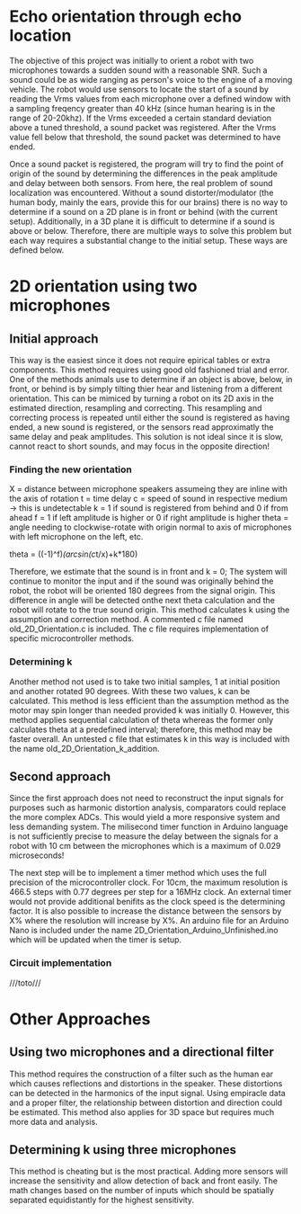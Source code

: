 # Echo orientation through echo location
The objective of this project was initially to orient a robot with two microphones towards a sudden sound with a reasonable SNR. Such a sound could be as wide ranging as person's voice to the engine of a moving vehicle. The robot would use sensors to locate the start of a sound by reading the Vrms values from each microphone over a defined window with a sampling freqency greater than 40 kHz (since human hearing is in the range of 20-20khz). If the Vrms exceeded a certain standard deviation above a tuned threshold, a sound packet was registered. After the Vrms value fell below that threshold, the sound packet was determined to have ended. 

Once a sound packet is registered, the program will try to find the point of origin of the sound by determining the differences in the peak amplitude and delay between both sensors. From here, the real problem of sound localization was encountered. Without a sound distorter/modulator (the human body, mainly the ears, provide this for our brains) there is no way to determine if a sound on a 2D plane is in front or behind (with the current setup). Additionally, in a 3D plane it is difficult to determine if a sound is above or below. Therefore, there are multiple ways to solve this problem but each way requires a substantial change to the initial setup. These ways are defined below.

# 2D orientation using two microphones

## Initial approach
This way is the easiest since it does not require epirical tables or extra components. This method requires using good old fashioned trial and error. One of the methods animals use to determine if an object is above, below, in front, or behind is by simply tilting thier hear and listening from a different orientation. This can be mimiced by turning a robot on its 2D axis in the estimated direction, resampling and correcting. This resampling and correcting process is repeated until either the sound is registered as having ended, a new sound is registered, or the sensors read approximatly the same delay and peak amplitudes. This solution is not ideal since it is slow, cannot react to short sounds, and may focus in the opposite direction! 

### Finding the new orientation
 X = distance between microphone speakers assumeing they are inline with the axis of rotation
 t = time delay
 c = speed of sound in respective medium
 -> this is undetectable   k = 1 if sound is registered from behind and 0 if from ahead
 f = 1 if left amplitude is higher or 0 if right amplitude is higher
 theta = angle needing to clockwise-rotate with origin normal to axis of microphones with left microphone on the left, etc.
 
 theta = ((-1)^f)*(arcsin(c*t/x)+k*180)
 
 Therefore, we estimate that the sound is in front and k = 0; The system will continue to monitor the input and if the sound was originally behind the robot, the robot will be oriented 180 degrees from the signal origin. This difference in angle will be detected onthe next theta calculation and the robot will rotate to the true sound origin. This method calculates k using the assumption and correction method. A commented c file named old_2D_Orientation.c is included. The c file requires implementation of specific microcontroller methods.
 
### Determining k
 Another method not used is to take two initial samples, 1 at initial position and another rotated 90 degrees. With these two values, k can be calculated. This method is less efficient than the assumption method as the motor may spin longer than needed provided k was initially 0. However, this method applies sequential calculation of theta whereas the former only calculates theta at a predefined interval; therefore, this method may be faster overall. An untested c file that estimates k in this way is included with the name old_2D_Orientation_k_addition.
 
## Second approach
Since the first approach does not need to reconstruct the input signals for purposes such as harmonic distortion analysis, comparators could replace the more complex ADCs. This would yield a more responsive system and less demanding system. The milisecond timer function in Arduino language is not sufficiently precise to measure the delay between the signals for a robot with 10 cm between the microphones which is a maximum of 0.029 microseconds!

The next step will be to implement a timer method which uses the full precision of the microcontroller clock. For 10cm, the maximum resolution is 466.5 steps with 0.77 degrees per step for a 16MHz clock. An external timer would not provide additional benifits as the clock speed is the determining factor. It is also possible to increase the distance between the sensors by X% where the resolution will increase by X%. An arduino file for an Arduino Nano is included under the name 2D_Orientation_Arduino_Unfinished.ino which will be updated when the timer is setup. 

### Circuit implementation

///toto///
 
# Other Approaches
## Using two microphones and a directional filter
 This method requires the construction of a filter such as the human ear which causes reflections and distortions in the speaker. These distortions can be detected in the harmonics of the input signal. Using empiracle data and a proper filter, the relationship between distortion and direction could be estimated. This method also applies for 3D space but requires much more data and analysis.
 
## Determining k using three microphones
  This method is cheating but is the most practical. Adding more sensors will increase the sensitivity and allow detection of back and front easily. The math changes based on the number of inputs which should be spatially separated equidistantly for the highest sensitivity. 
